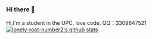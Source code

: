 ### Hi there 👋

<!--
**lonely-root-number2/lonely-root-number2** is a ✨ _special_ ✨ repository because its `README.md` (this file) appears on your GitHub profile.

Here are some ideas to get you started:

- 🔭 I’m currently working on ...
- 🌱 I’m currently learning ...
- 👯 I’m looking to collaborate on ...
- 🤔 I’m looking for help with ...
- 💬 Ask me about ...
- 📫 How to reach me: ...
- 😄 Pronouns: ...
- ⚡ Fun fact: ...
-->
Hi,I'm a student in the UPC. love code.
  QQ：3309647521
  [![lonely-root-number2's github stats](https://github-readme-stats.vercel.app/api?username=lonely-root-number2)](https://github.com/lonely-root-number2)

